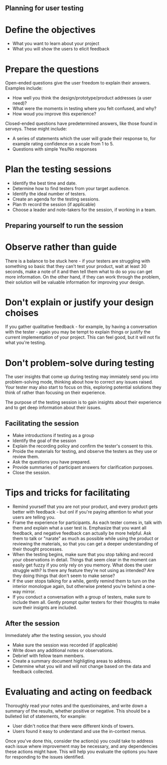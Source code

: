 ## Planning for user testing

# Define the objectives

- What you want to learn about your project
- What you will show the users to elicit feedback

# Prepare the questions

Open-ended questions give the user freedom to explain their answers. Examples include:
- How well you think the design/prototype/product addresses (a user need)?
- What were the moments in testing where you felt confused, and why?
- How woud you improve this experience?

Closed-ended questions have predetermined answers, like those found in serveys. These might include:
- A series of statements which the user will grade their response to, for example rating confidence on a scale from 1 to 5.
- Questions with simple Yes/No responses

# Plan the testing sessions

- Identify the best time and date.
- Determine how to find testers from your target audience.
- Identify the ideal number of testers.
- Create an agenda for the testing sessions.
- Plan th record the session (if applicable)
- Choose a leader and note-takers for the session, if working in a team.

## Preparing yourself to run the session

# Observe rather than guide

There is a balance to be stuck here - if your testers are struggling with something so basic that they can't test your product, wait at least 30 seconds, make a note of it and then tell them what to do so you can get more information. On the other hand, if they can work through the problem, their solution will be valuable information for improving your design.

# Don't explain or justify your design choises

If you gather qualitative feedback - for example, by having a conversation with the tester - again you may be tempt to explain things or justify the current implementation of your project. This can feel good, but it will not fix what you're testing.

# Don't problem-solve during testing

The user insights that come up during testing may immiately send you into problem-solving mode, thinking about how to correct any issues raised. Your tester may also start to focus on this, exploring potential solutions they think of rather than focusing on their experience.

The purpose of the testing session is to gain insights about their experience and to get deep information about their issues. 

## Facilitating the session

- Make introductions if testing as a group
- Identify the goal of the session
- Explain the recording policy and confirm the tester's consent to this.
- Proide the materials for testing, and observe the testers as they use or review them.
- Ask the questions you have prepared.
- Provide summaries of participant answers for clarification purposes.
- Close the session.

# Tips and tricks for facilitating

- Remind yourself that you are not your product, and every product gets better with feedback - but onl if you're paying attention to what your users are telling you.
- Frame the experience for participants. As each tester comes in, talk with them and explain what a user test is. Emphasize that you want all feedback, and negative feedback can actually be more helpful. Ask them to talk or "narate" as much as possible while using the product or reviewing the materials, so that you can get a deeper understanding of their thought processes.
- When the testing begins, make sure that you stop talking and record your observations in detail. Things that seem clear in the moment can easily get fuzzy if you only rely on you memory. What does the user struggle with? Is there any feature they're not using as intended? Are they doing things that don't seem to make sense?
- If the user stops talking for a while, gently remind them to turn on the interior monologue again, but otherwise pretend you're behind a one-way mirror.
- If you conduct a conversation with a group of testers, make sure to include them all. Gently prompt quiter testers for their thoughts to make sure their insignts are included.

## After the session

Immediately after the testing session, you should
- Make sure the session was recorded (if applicable)
- Write down any additional notes or observations.
- Debrief with fellow team members.
- Create a summary document highligting areas to address.
- Determine what you will and will not change based on the data and feedback collected.

# Evaluating and acting on feedback

Thoroughly read your notes and the questioinaires, and write down a summary of the results, whether positive or negative. This should be a bulleted list of statements, for example:
- User didn't notice that there were different kinds of towers.
- Users found it easy to understand and use the in-context menus.

Once you've done this, consider the action(s) you could take to address each issue where improvement may be necessary, and any dependencies these actions might have. This will help you evaluate the options you have for responding to the issues identified.
